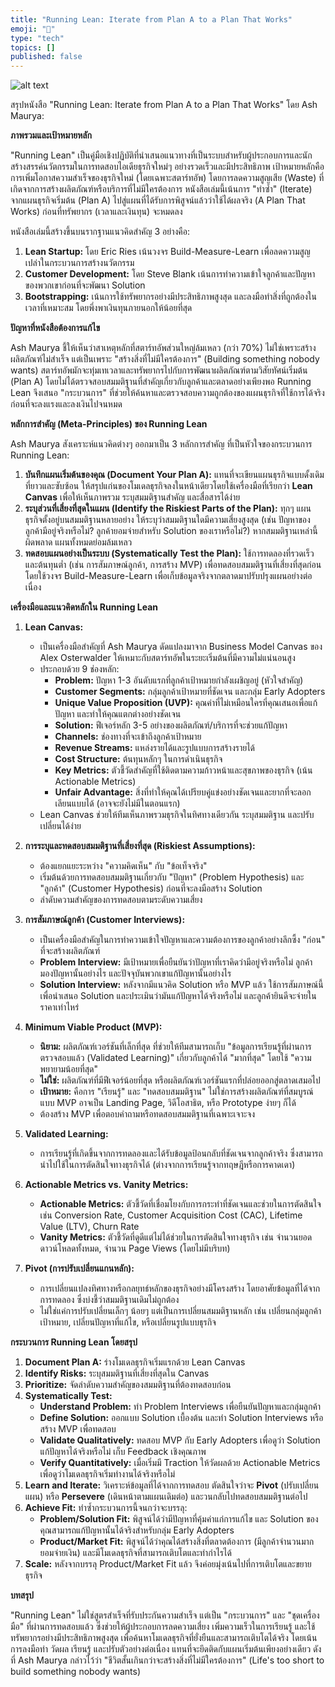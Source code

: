 ```yaml
---
title: "Running Lean: Iterate from Plan A to a Plan That Works"
emoji: "🐷"
type: "tech" 
topics: []
published: false
---
```


![alt text](running-lean.png)

สรุปหนังสือ "Running Lean: Iterate from Plan A to a Plan That Works" โดย Ash Maurya:

**ภาพรวมและเป้าหมายหลัก**

"Running Lean" เป็นคู่มือเชิงปฏิบัติที่นำเสนอแนวทางที่เป็นระบบสำหรับผู้ประกอบการและนักสร้างสรรค์นวัตกรรมในการทดสอบไอเดียธุรกิจใหม่ๆ อย่างรวดเร็วและมีประสิทธิภาพ เป้าหมายหลักคือการเพิ่มโอกาสความสำเร็จของธุรกิจใหม่ (โดยเฉพาะสตาร์ทอัพ) โดยการลดความสูญเสีย (Waste) ที่เกิดจากการสร้างผลิตภัณฑ์หรือบริการที่ไม่มีใครต้องการ หนังสือเล่มนี้เน้นการ "ทำซ้ำ" (Iterate) จากแผนธุรกิจเริ่มต้น (Plan A) ไปสู่แผนที่ได้รับการพิสูจน์แล้วว่าใช้ได้ผลจริง (A Plan That Works) ก่อนที่ทรัพยากร (เวลาและเงินทุน) จะหมดลง

หนังสือเล่มนี้สร้างขึ้นบนรากฐานแนวคิดสำคัญ 3 อย่างคือ:
1.  **Lean Startup:** โดย Eric Ries เน้นวงจร Build-Measure-Learn เพื่อลดความสูญเปล่าในกระบวนการสร้างนวัตกรรม
2.  **Customer Development:** โดย Steve Blank เน้นการทำความเข้าใจลูกค้าและปัญหาของพวกเขาก่อนที่จะพัฒนา Solution
3.  **Bootstrapping:** เน้นการใช้ทรัพยากรอย่างมีประสิทธิภาพสูงสุด และลงมือทำสิ่งที่ถูกต้องในเวลาที่เหมาะสม โดยพึ่งพาเงินทุนภายนอกให้น้อยที่สุด

**ปัญหาที่หนังสือต้องการแก้ไข**

Ash Maurya ชี้ให้เห็นว่าสาเหตุหลักที่สตาร์ทอัพส่วนใหญ่ล้มเหลว (กว่า 70%) ไม่ใช่เพราะสร้างผลิตภัณฑ์ไม่สำเร็จ แต่เป็นเพราะ "สร้างสิ่งที่ไม่มีใครต้องการ" (Building something nobody wants) สตาร์ทอัพมักจะทุ่มเทเวลาและทรัพยากรไปกับการพัฒนาผลิตภัณฑ์ตามวิสัยทัศน์เริ่มต้น (Plan A) โดยไม่ได้ตรวจสอบสมมติฐานที่สำคัญเกี่ยวกับลูกค้าและตลาดอย่างเพียงพอ Running Lean จึงเสนอ "กระบวนการ" ที่ช่วยให้ค้นหาและตรวจสอบความถูกต้องของแผนธุรกิจที่ใช้การได้จริง ก่อนที่จะลงแรงและลงเงินไปจนหมด

**หลักการสำคัญ (Meta-Principles) ของ Running Lean**

Ash Maurya สังเคราะห์แนวคิดต่างๆ ออกมาเป็น 3 หลักการสำคัญ ที่เป็นหัวใจของกระบวนการ Running Lean:

1.  **บันทึกแผนเริ่มต้นของคุณ (Document Your Plan A):** แทนที่จะเขียนแผนธุรกิจแบบดั้งเดิมที่ยาวและซับซ้อน ให้สรุปแก่นของโมเดลธุรกิจลงในหน้าเดียวโดยใช้เครื่องมือที่เรียกว่า **Lean Canvas** เพื่อให้เห็นภาพรวม ระบุสมมติฐานสำคัญ และสื่อสารได้ง่าย
2.  **ระบุส่วนที่เสี่ยงที่สุดในแผน (Identify the Riskiest Parts of the Plan):** ทุกๆ แผนธุรกิจตั้งอยู่บนสมมติฐานหลายอย่าง ให้ระบุว่าสมมติฐานใดมีความเสี่ยงสูงสุด (เช่น ปัญหาของลูกค้ามีอยู่จริงหรือไม่? ลูกค้ายอมจ่ายสำหรับ Solution ของเราหรือไม่?) หากสมมติฐานเหล่านี้ผิดพลาด แผนทั้งหมดย่อมล้มเหลว
3.  **ทดสอบแผนอย่างเป็นระบบ (Systematically Test the Plan):** ใช้การทดลองที่รวดเร็วและต้นทุนต่ำ (เช่น การสัมภาษณ์ลูกค้า, การสร้าง MVP) เพื่อทดสอบสมมติฐานที่เสี่ยงที่สุดก่อน โดยใช้วงจร Build-Measure-Learn เพื่อเก็บข้อมูลจริงจากตลาดมาปรับปรุงแผนอย่างต่อเนื่อง

**เครื่องมือและแนวคิดหลักใน Running Lean**

1.  **Lean Canvas:**
    *   เป็นเครื่องมือสำคัญที่ Ash Maurya ดัดแปลงมาจาก Business Model Canvas ของ Alex Osterwalder ให้เหมาะกับสตาร์ทอัพในระยะเริ่มต้นที่มีความไม่แน่นอนสูง
    *   ประกอบด้วย 9 ช่องหลัก:
        *   **Problem:** ปัญหา 1-3 อันดับแรกที่ลูกค้าเป้าหมายกำลังเผชิญอยู่ (หัวใจสำคัญ)
        *   **Customer Segments:** กลุ่มลูกค้าเป้าหมายที่ชัดเจน และกลุ่ม Early Adopters
        *   **Unique Value Proposition (UVP):** คุณค่าที่ไม่เหมือนใครที่คุณเสนอเพื่อแก้ปัญหา และทำให้คุณแตกต่างอย่างชัดเจน
        *   **Solution:** ฟีเจอร์หลัก 3-5 อย่างของผลิตภัณฑ์/บริการที่จะช่วยแก้ปัญหา
        *   **Channels:** ช่องทางที่จะเข้าถึงลูกค้าเป้าหมาย
        *   **Revenue Streams:** แหล่งรายได้และรูปแบบการสร้างรายได้
        *   **Cost Structure:** ต้นทุนหลักๆ ในการดำเนินธุรกิจ
        *   **Key Metrics:** ตัวชี้วัดสำคัญที่ใช้ติดตามความก้าวหน้าและสุขภาพของธุรกิจ (เน้น Actionable Metrics)
        *   **Unfair Advantage:** สิ่งที่ทำให้คุณได้เปรียบคู่แข่งอย่างชัดเจนและยากที่จะลอกเลียนแบบได้ (อาจจะยังไม่มีในตอนแรก)
    *   Lean Canvas ช่วยให้ทีมเห็นภาพรวมธุรกิจในทิศทางเดียวกัน ระบุสมมติฐาน และปรับเปลี่ยนได้ง่าย

2.  **การระบุและทดสอบสมมติฐานที่เสี่ยงที่สุด (Riskiest Assumptions):**
    *   ต้องแยกแยะระหว่าง "ความคิดเห็น" กับ "ข้อเท็จจริง"
    *   เริ่มต้นด้วยการทดสอบสมมติฐานเกี่ยวกับ "ปัญหา" (Problem Hypothesis) และ "ลูกค้า" (Customer Hypothesis) ก่อนที่จะลงมือสร้าง Solution
    *   ลำดับความสำคัญของการทดสอบตามระดับความเสี่ยง

3.  **การสัมภาษณ์ลูกค้า (Customer Interviews):**
    *   เป็นเครื่องมือสำคัญในการทำความเข้าใจปัญหาและความต้องการของลูกค้าอย่างลึกซึ้ง "ก่อน" ที่จะสร้างผลิตภัณฑ์
    *   **Problem Interview:** มีเป้าหมายเพื่อยืนยันว่าปัญหาที่เราคิดว่ามีอยู่จริงหรือไม่ ลูกค้ามองปัญหานั้นอย่างไร และปัจจุบันพวกเขาแก้ปัญหานั้นอย่างไร
    *   **Solution Interview:** หลังจากมีแนวคิด Solution หรือ MVP แล้ว ใช้การสัมภาษณ์นี้เพื่อนำเสนอ Solution และประเมินว่ามันแก้ปัญหาได้จริงหรือไม่ และลูกค้ายินดีจะจ่ายในราคาเท่าไหร่

4.  **Minimum Viable Product (MVP):**
    *   **นิยาม:** ผลิตภัณฑ์เวอร์ชันที่เล็กที่สุด ที่ช่วยให้ทีมสามารถเก็บ "ข้อมูลการเรียนรู้ที่ผ่านการตรวจสอบแล้ว (Validated Learning)" เกี่ยวกับลูกค้าได้ "มากที่สุด" โดยใช้ "ความพยายามน้อยที่สุด"
    *   **ไม่ใช่:** ผลิตภัณฑ์ที่มีฟีเจอร์น้อยที่สุด หรือผลิตภัณฑ์เวอร์ชันแรกที่ปล่อยออกสู่ตลาดเสมอไป
    *   **เป้าหมาย:** คือการ "เรียนรู้" และ "ทดสอบสมมติฐาน" ไม่ใช่การสร้างผลิตภัณฑ์ที่สมบูรณ์แบบ MVP อาจเป็น Landing Page, วิดีโอสาธิต, หรือ Prototype ง่ายๆ ก็ได้
    *   ต้องสร้าง MVP เพื่อตอบคำถามหรือทดสอบสมมติฐานที่เฉพาะเจาะจง

5.  **Validated Learning:**
    *   การเรียนรู้ที่เกิดขึ้นจากการทดลองและได้รับข้อมูลป้อนกลับที่ชัดเจนจากลูกค้าจริง ซึ่งสามารถนำไปใช้ในการตัดสินใจทางธุรกิจได้ (ต่างจากการเรียนรู้จากทฤษฎีหรือการคาดเดา)

6.  **Actionable Metrics vs. Vanity Metrics:**
    *   **Actionable Metrics:** ตัวชี้วัดที่เชื่อมโยงกับการกระทำที่ชัดเจนและช่วยในการตัดสินใจ เช่น Conversion Rate, Customer Acquisition Cost (CAC), Lifetime Value (LTV), Churn Rate
    *   **Vanity Metrics:** ตัวชี้วัดที่ดูดีแต่ไม่ได้ช่วยในการตัดสินใจทางธุรกิจ เช่น จำนวนยอดดาวน์โหลดทั้งหมด, จำนวน Page Views (โดยไม่มีบริบท)

7.  **Pivot (การปรับเปลี่ยนแกนหลัก):**
    *   การเปลี่ยนแปลงทิศทางหรือกลยุทธ์หลักของธุรกิจอย่างมีโครงสร้าง โดยอาศัยข้อมูลที่ได้จากการทดลอง ซึ่งบ่งชี้ว่าสมมติฐานเดิมไม่ถูกต้อง
    *   ไม่ใช่แค่การปรับเปลี่ยนเล็กๆ น้อยๆ แต่เป็นการเปลี่ยนสมมติฐานหลัก เช่น เปลี่ยนกลุ่มลูกค้าเป้าหมาย, เปลี่ยนปัญหาที่แก้ไข, หรือเปลี่ยนรูปแบบธุรกิจ

**กระบวนการ Running Lean โดยสรุป**

1.  **Document Plan A:** ร่างโมเดลธุรกิจเริ่มแรกด้วย Lean Canvas
2.  **Identify Risks:** ระบุสมมติฐานที่เสี่ยงที่สุดใน Canvas
3.  **Prioritize:** จัดลำดับความสำคัญของสมมติฐานที่ต้องทดสอบก่อน
4.  **Systematically Test:**
    *   **Understand Problem:** ทำ Problem Interviews เพื่อยืนยันปัญหาและกลุ่มลูกค้า
    *   **Define Solution:** ออกแบบ Solution เบื้องต้น และทำ Solution Interviews หรือสร้าง MVP เพื่อทดสอบ
    *   **Validate Qualitatively:** ทดสอบ MVP กับ Early Adopters เพื่อดูว่า Solution แก้ปัญหาได้จริงหรือไม่ เก็บ Feedback เชิงคุณภาพ
    *   **Verify Quantitatively:** เมื่อเริ่มมี Traction ให้วัดผลด้วย Actionable Metrics เพื่อดูว่าโมเดลธุรกิจเริ่มทำงานได้จริงหรือไม่
5.  **Learn and Iterate:** วิเคราะห์ข้อมูลที่ได้จากการทดสอบ ตัดสินใจว่าจะ **Pivot** (ปรับเปลี่ยนแผน) หรือ **Persevere** (เดินหน้าตามแผนเดิมต่อ) และวนกลับไปทดสอบสมมติฐานต่อไป
6.  **Achieve Fit:** ทำซ้ำกระบวนการนี้จนกว่าจะบรรลุ:
    *   **Problem/Solution Fit:** พิสูจน์ได้ว่ามีปัญหาที่คุ้มค่าแก่การแก้ไข และ Solution ของคุณสามารถแก้ปัญหานั้นได้จริงสำหรับกลุ่ม Early Adopters
    *   **Product/Market Fit:** พิสูจน์ได้ว่าคุณได้สร้างสิ่งที่ตลาดต้องการ (มีลูกค้าจำนวนมากยอมจ่ายเงิน) และมีโมเดลธุรกิจที่สามารถเติบโตและทำกำไรได้
7.  **Scale:** หลังจากบรรลุ Product/Market Fit แล้ว จึงค่อยมุ่งเน้นไปที่การเติบโตและขยายธุรกิจ

**บทสรุป**

"Running Lean" ไม่ใช่สูตรสำเร็จที่รับประกันความสำเร็จ แต่เป็น "กระบวนการ" และ "ชุดเครื่องมือ" ที่ผ่านการทดสอบแล้ว ซึ่งช่วยให้ผู้ประกอบการลดความเสี่ยง เพิ่มความเร็วในการเรียนรู้ และใช้ทรัพยากรอย่างมีประสิทธิภาพสูงสุด เพื่อค้นหาโมเดลธุรกิจที่ยั่งยืนและสามารถเติบโตได้จริง โดยเน้นการลงมือทำ วัดผล เรียนรู้ และปรับตัวอย่างต่อเนื่อง แทนที่จะยึดติดกับแผนเริ่มต้นเพียงอย่างเดียว ดังที่ Ash Maurya กล่าวไว้ว่า "ชีวิตสั้นเกินกว่าจะสร้างสิ่งที่ไม่มีใครต้องการ" (Life's too short to build something nobody wants)